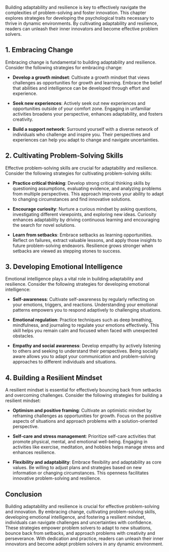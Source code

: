 
Building adaptability and resilience is key to effectively navigate the complexities of problem-solving and foster innovation. This chapter explores strategies for developing the psychological traits necessary to thrive in dynamic environments. By cultivating adaptability and resilience, readers can unleash their inner innovators and become effective problem solvers.

**1. Embracing Change**
-----------------------

Embracing change is fundamental to building adaptability and resilience. Consider the following strategies for embracing change:

* **Develop a growth mindset**: Cultivate a growth mindset that views challenges as opportunities for growth and learning. Embrace the belief that abilities and intelligence can be developed through effort and experience.

* **Seek new experiences**: Actively seek out new experiences and opportunities outside of your comfort zone. Engaging in unfamiliar activities broadens your perspective, enhances adaptability, and fosters creativity.

* **Build a support network**: Surround yourself with a diverse network of individuals who challenge and inspire you. Their perspectives and experiences can help you adapt to change and navigate uncertainties.

**2. Cultivating Problem-Solving Skills**
-----------------------------------------

Effective problem-solving skills are crucial for adaptability and resilience. Consider the following strategies for cultivating problem-solving skills:

* **Practice critical thinking**: Develop strong critical thinking skills by questioning assumptions, evaluating evidence, and analyzing problems from multiple perspectives. This approach improves your ability to adapt to changing circumstances and find innovative solutions.

* **Encourage curiosity**: Nurture a curious mindset by asking questions, investigating different viewpoints, and exploring new ideas. Curiosity enhances adaptability by driving continuous learning and encouraging the search for novel solutions.

* **Learn from setbacks**: Embrace setbacks as learning opportunities. Reflect on failures, extract valuable lessons, and apply those insights to future problem-solving endeavors. Resilience grows stronger when setbacks are viewed as stepping stones to success.

**3. Developing Emotional Intelligence**
----------------------------------------

Emotional intelligence plays a vital role in building adaptability and resilience. Consider the following strategies for developing emotional intelligence:

* **Self-awareness**: Cultivate self-awareness by regularly reflecting on your emotions, triggers, and reactions. Understanding your emotional patterns empowers you to respond adaptively to challenging situations.

* **Emotional regulation**: Practice techniques such as deep breathing, mindfulness, and journaling to regulate your emotions effectively. This skill helps you remain calm and focused when faced with unexpected obstacles.

* **Empathy and social awareness**: Develop empathy by actively listening to others and seeking to understand their perspectives. Being socially aware allows you to adapt your communication and problem-solving approaches to different individuals and situations.

**4. Building a Resilient Mindset**
-----------------------------------

A resilient mindset is essential for effectively bouncing back from setbacks and overcoming challenges. Consider the following strategies for building a resilient mindset:

* **Optimism and positive framing**: Cultivate an optimistic mindset by reframing challenges as opportunities for growth. Focus on the positive aspects of situations and approach problems with a solution-oriented perspective.

* **Self-care and stress management**: Prioritize self-care activities that promote physical, mental, and emotional well-being. Engaging in activities like exercise, meditation, and hobbies helps manage stress and enhances resilience.

* **Flexibility and adaptability**: Embrace flexibility and adaptability as core values. Be willing to adjust plans and strategies based on new information or changing circumstances. This openness facilitates innovative problem-solving and resilience.

**Conclusion**
--------------

Building adaptability and resilience is crucial for effective problem-solving and innovation. By embracing change, cultivating problem-solving skills, developing emotional intelligence, and fostering a resilient mindset, individuals can navigate challenges and uncertainties with confidence. These strategies empower problem solvers to adapt to new situations, bounce back from setbacks, and approach problems with creativity and perseverance. With dedication and practice, readers can unleash their inner innovators and become adept problem solvers in any dynamic environment.
